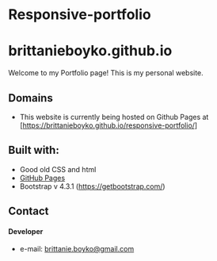 # Responsive-portfolio
brittanieboyko.github.io
======
Welcome to my Portfolio page! This is my personal website.


## Domains
* This website is currently being hosted on Github Pages at [https://brittanieboyko.github.io/responsive-portfolio/]


## Built with:
* Good old CSS and html
* [GitHub Pages](http://pages.github.com/)
* Bootstrap v 4.3.1 (https://getbootstrap.com/)

## Contact
#### Developer
* e-mail: brittanie.boyko@gmail.com
